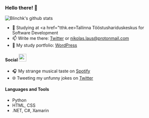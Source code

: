 ### Hello there! 👋

![Blinchk's github stats](https://github-readme-stats.vercel.app/api?username=blinchk&show_icons=true&theme=radical)

- 🌱 Studying at <a href="tthk.ee>Tallinna Tööstushariduskeskus</a> for Software Development
- 📫 Write me there: <a href="twitter.laus.codes">Twitter</a> or nikolas.laus@protonmail.com
- 💼 My study portfolio: <a href="laus.codes">WordPress</a>


#### Social <img src="https://media.giphy.com/media/U3DIXqKQV5YcSKuzMC/giphy.gif" width="25">

- 🎧 My strange musical taste on <a href="spotify.laus.codes">Spotify</a>
- 🌐 Tweeting my unfunny jokes on <a href="twitter.laus.codes">Twitter</a>

#### Languages and Tools

* Python
* HTML, CSS
* .NET, C#, Xamarin

